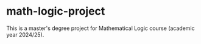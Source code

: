 # math-logic-project
This is a master's degree project for Mathematical Logic course (academic year 2024/25).
